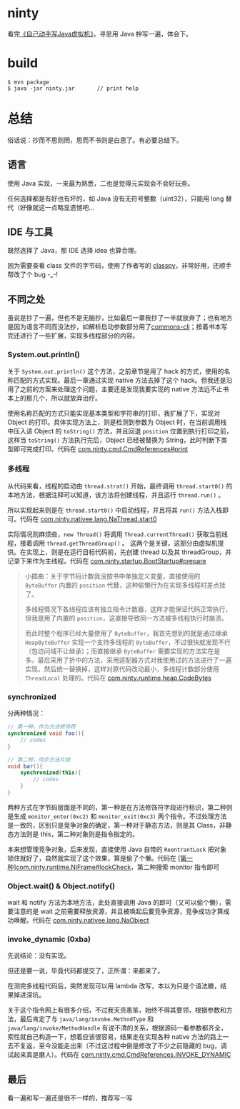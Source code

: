 # ninty

看完[《自己动手写Java虚拟机》](https://book.douban.com/subject/26802084/)，寻思用 Java ~~抄~~写一遍，体会下。

# build

```shell
$ mvn package
$ java -jar ninty.jar       // print help
```

# 总结

俗话说：抄而不思则罔，思而不书则是白思了。有必要总结下。

## 语言

使用 Java 实现，一来最为熟悉，二也是觉得元实现会不会好玩些。

任何选择都是有好也有坏的，如 Java 没有无符号整数（uint32），只能用 long 替代（好像就这一点略显遗憾吧...

## IDE 与工具

既然选择了 Java，那 IDE 选择 idea 也算合理。

因为需要查看 class 文件的字节码，使用了作者写的 [classpy](https://github.com/zxh0/classpy)，非常好用，还顺手帮改了个 bug -_-!

## 不同之处

虽说是抄了一遍，但也不是无脑抄，比如最后一章我抄了一半就放弃了；也有地方是因为语言不同而没法抄，如解析启动参数部分用了[commons-cli](http://commons.apache.org/proper/commons-cli/)；按着书本写完还进行了一些扩展，实现多线程部分的内容。

### System.out.println()

关于 `System.out.println()` 这个方法，之前章节是用了 hack 的方式，使用的名称匹配的方式实现。最后一章通过实现 native 方法去掉了这个 hack。但我还是沿用了之前的方案来处理这个问题，主要还是发现我要实现的 native 方法远不止书本上的那几个，所以就放弃治疗。

使用名称匹配的方式只能实现基本类型和字符串的打印，我扩展了下，实现对 Object 的打印。具体实现方法上，则是检测到参数为 Object 时，在当前调用栈中压入该 Object 的 `toString()` 方法，并且回退 `position` 位置到执行打印之前，这样当 `toString()` 方法执行完后，Object 已经被替换为 String，此时判断下类型即可完成打印。代码在 [com.ninty.cmd.CmdReferences#print](https://github.com/c19354837/ninty/blob/master/src/main/java/com/ninty/cmd/CmdReferences.java#L58)

### 多线程

从代码来看，线程的启动由 `thread.strat()` 开始，最终调用 `thread.start0()` 的本地方法，根据注释可以知道，该方法将创建线程，并且运行 `thread.run()` 。

所以实现起来则是在 `thread.start0()` 中启动线程，并且将其 `run()` 方法入栈即可。代码在 [com.ninty.nativee.lang.NaThread.start0](https://github.com/c19354837/ninty/blob/master/src/main/java/com/ninty/nativee/lang/NaThread.java#L66)

实际情况则麻烦些，`new Thread()` 将调用 `Thread.currentThread()` 获取当前线程，接着调用 `thread.getThreadGroup()` 。 这两个是关键，这部分由虚拟机提供。在实现上，则是在运行目标代码前，先创建 thread 以及其 threadGroup，并记录下来作为主线程。代码在 [com.ninty.startup.BootStartup#prepare](https://github.com/c19354837/ninty/blob/master/src/main/java/com/ninty/startup/BootStartup.java#L57)

> 小插曲：关于字节码计数我没按书中单独定义变量，直接使用的 `ByteBuffer` 内置的 `position` 代替，这种偷懒行为在实现多线程时差点挂了。
> 
> 多线程情况下各线程应该有独立指令计数器，这样才能保证代码正常执行，但我是用了内置的 `position`，这直接导致同一方法被多线程执行时崩溃。
> 
> 而此时整个程序已经大量使用了 `ByteBuffer`，我首先想到的就是通过继承 `HeapByteBuffer` 实现一个支持多线程的 `ByteBuffer`，不过很快就发现不行（包访问域不让继承）；而直接继承 `ByteBuffer` 需要实现的方法实在是多。最后采用了折中的方法，采用适配器方式对我使用过的方法进行了一遍实现，然后统一替换掉，这样对原代码改动最小，多线程计数部分使用 `ThreadLocal` 处理的。代码在 [com.ninty.runtime.heap.CodeBytes](https://github.com/c19354837/ninty/blob/master/src/main/java/com/ninty/runtime/heap/CodeBytes.java)

### synchronized

分两种情况：

```Java
// 第一种，作为方法修饰符
synchronized void foo(){
    // codes
}

// 第二种，同步方法片段
void bar(){
    synchronized(this){
        // codes
    }
}
```

两种方式在字节码层面是不同的，第一种是在方法修饰符字段进行标识，第二种则是生成 `monitor_enter(0xc2)` 和 `monitor_exit(0xc3)` 两个指令。不过处理方法是一致的，区别只是竞争对象的确定，第一种对于静态方法，则是其 Class，非静态方法则是 this，第二种对象则是指令指定的。

本来想管理竞争对象，后来发现，直接使用 Java 自带的 `ReentrantLock` 把对象锁住就好了，自然就实现了这个效果，算是偷了个懒。代码在 [[第一种]com.ninty.runtime.NiFrame#lockCheck](https://github.com/c19354837/ninty/blob/master/src/main/java/com/ninty/runtime/NiFrame.java#L96)，第二种搜索 monitor 指令即可

### Object.wait() & Object.notify()

wait 和 notify 方法为本地方法，此处直接调用 Java 的即可（又可以偷个懒），需要注意的是 wait 之前需要释放资源，并且被唤起后要竞争资源，竞争成功才算成功唤醒。代码在 [com.ninty.nativee.lang.NaObject](https://github.com/c19354837/ninty/blob/master/src/main/java/com/ninty/nativee/lang/NaObject.java)

### invoke_dynamic (0xba)

先说结论：没有实现。

但还是要一说，毕竟代码都提交了，正所谓：来都来了。

在测完多线程代码后，突然发现可以用 lambda 改写，本以为只是个语法糖，结果掉进深坑。

关于这个指令网上有很多介绍，不过我天资愚笨，始终不得其要领，根据参数和方法，最后肯定了与 `java/lang/invoke.MethodType` 和 `java/lang/invoke/MethodHandle` 有说不清的关系，根据源码一看参数都齐全，索性就自己构造一下，想着应该很容易，结果走在实现各种 native 方法的路上一去不复返，至今没能走出来（不过这过程中倒是修改了不少之前隐藏的 bug，调试起来真是磨人）。代码在 [com.ninty.cmd.CmdReferences.INVOKE_DYNAMIC](https://github.com/c19354837/ninty/blob/master/src/main/java/com/ninty/cmd/CmdReferences.java#L546)

## 最后

看一遍和写一遍还是很不一样的，推荐写一写





